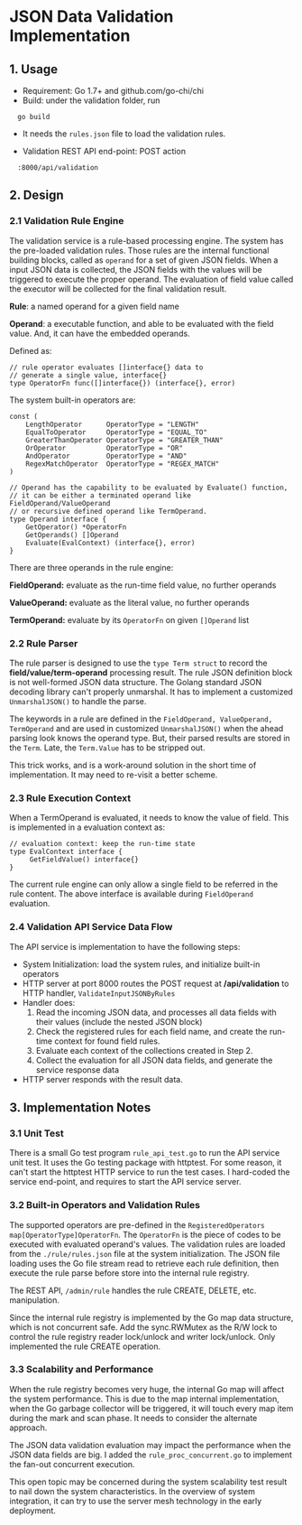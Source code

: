 #  JSON Data Validation Implementation 

## 1. Usage

- Requirement:   Go 1.7+ and github.com/go-chi/chi
- Build: under the validation folder, run
```
  go build
```
- It needs the `rules.json` file to load the validation rules.
  
- Validation REST API end-point: POST action
```
  :8000/api/validation
```

## 2. Design 
### 2.1 Validation Rule Engine 
The validation service is a rule-based processing engine.  The system has the pre-loaded validation rules.  Those rules are the internal functional building blocks, called as `operand` for a set of given JSON fields.  When a input JSON data is collected, the JSON fields with the values will be triggered to execute the proper operand.  The evaluation of field value called the executor will be collected for the final validation result.

**Rule**:  a named operand for a given field name

**Operand**: a executable function, and able to be evaluated with the field value.  And, it can have the embedded operands.

Defined as:
```
// rule operator evaluates []interface{} data to 
// generate a single value, interface{}
type OperatorFn func([]interface{}) (interface{}, error)
```
The system built-in operators are: 
```
const (
    LengthOperator      OperatorType = "LENGTH"
    EqualToOperator     OperatorType = "EQUAL_TO"
    GreaterThanOperator OperatorType = "GREATER_THAN"
    OrOperator          OperatorType = "OR"
    AndOperator         OperatorType = "AND"
    RegexMatchOperator  OperatorType = "REGEX_MATCH"
)
```

```
// Operand has the capability to be evaluated by Evaluate() function,
// it can be either a terminated operand like FieldOperand/ValueOperand
// or recursive defined operand like TermOperand.
type Operand interface {
    GetOperator() *OperatorFn
    GetOperands() []Operand
    Evaluate(EvalContext) (interface{}, error)
}
```

There are three operands in the rule engine:

**FieldOperand:** evaluate as the run-time field value, no further operands

**ValueOperand:** evaluate as the literal value, no further operands

**TermOperand:** evaluate by its `OperatorFn` on given `[]Operand` list

### 2.2 Rule Parser
The rule parser is designed to use the `type Term struct` to record the **field/value/term-operand** processing result. The rule JSON definition block is not well-formed JSON data structure.  The Golang standard JSON decoding library can't properly unmarshal. It has to implement a customized `UnmarshalJSON()` to handle the parse.

The keywords in a rule are defined in the `FieldOperand, ValueOperand, TermOperand` and are used in customized `UnmarshalJSON()` when the ahead parsing look knows the operand type. But, their parsed results are stored in the `Term`.  Late, the `Term.Value` has to be stripped out.

This trick works, and is a work-around solution in the short time of implementation. It may need to re-visit a better scheme.

### 2.3 Rule Execution Context
When a TermOperand is evaluated, it needs to know the value of field.  This is implemented in a evaluation context as:
```
// evaluation context: keep the run-time state 
type EvalContext interface {
     GetFieldValue() interface{}
}
```
The current rule engine can only allow a single field to be referred in the rule content. The above interface is available during `FieldOperand` evaluation.

### 2.4 Validation API Service Data Flow

The API service is implementation to have the following steps:
- System Initialization: load the system rules, and initialize built-in operators
- HTTP server at port 8000 routes the POST request at **/api/validation** to HTTP handler, `ValidateInputJSONByRules`
- Handler does:
  1. Read the incoming JSON data, and processes all data fields with their values (include the nested JSON block)
  2. Check the registered rules for each field name, and create the run-time context for found field rules.
  3. Evaluate each context of the collections created in Step 2.
  4. Collect the evaluation for all JSON data fields, and generate the service response data
- HTTP server responds with the result data.

## 3. Implementation Notes

### 3.1 Unit Test
There is a small Go test program `rule_api_test.go` to run the API service unit test.  It uses the Go testing package with httptest.  For some reason, it can't start the httptest HTTP service to run the test cases. I hard-coded the service end-point, and requires to start the API service server.

### 3.2 Built-in Operators and Validation Rules
The supported operators are pre-defined in the `RegisteredOperators map[OperatorType]OperatorFn`.  The `OperatorFn` is the piece of codes to be executed with evaluated operand's values. The validation rules are loaded from the `./rule/rules.json` file at the system initialization. The JSON file loading uses the Go file stream read to retrieve each rule definition, then execute the rule parse before store into the internal rule registry.

The REST API, `/admin/rule` handles the rule CREATE, DELETE, etc. manipulation.

Since the internal rule registry is implemented by the Go map data structure, which is not concurrent safe.  Add the sync.RWMutex as the R/W lock to control the rule registry reader lock/unlock and writer lock/unlock. Only implemented the rule CREATE operation.

### 3.3 Scalability and Performance
When the rule registry becomes very huge, the internal Go map will affect the system performance.  This is due to the map internal implementation, when the Go garbage collector will be triggered, it will touch every map item during the mark and scan phase. It needs to consider the alternate approach.

The JSON data validation evaluation may impact the performance when the JSON data fields are big.  I added the `rule_proc_concurrent.go` to implement the fan-out concurrent execution.

This open topic may be concerned during the system scalability test result to nail down the system characteristics.  In the overview of system integration, it can try to use the server mesh technology in the early deployment.



